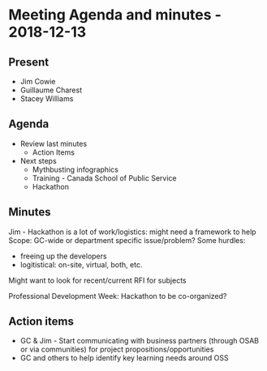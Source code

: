 # Meeting Agenda and minutes - 2018-12-13

## Present

* Jim Cowie
* Guillaume Charest
* Stacey Williams

## Agenda

* Review last minutes
  * Action Items
* Next steps
  * Mythbusting infographics
  * Training - Canada School of Public Service
  * Hackathon

## Minutes

Jim - Hackathon is a lot of work/logistics: might need a framework to help
Scope: GC-wide or department specific issue/problem?
Some hurdles:

* freeing up the developers
* logitistical: on-site, virtual, both, etc.

Might want to look for recent/current RFI for subjects

Professional Development Week: Hackathon to be co-organized?

## Action items

* GC & Jim - Start communicating with business partners (through OSAB or via communities) for project propositions/opportunities
* GC and others to help identify key learning needs around OSS
